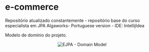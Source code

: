 # e-commerce
Repositório atualizado constantemente - repositório base do curso especialista em JPA Algaworks-  Portuguese version - IDE: IntellijIdea

Modelo de domínio do projeto.

<span align="center">
 
 ![EJPA - Domain Model](https://user-images.githubusercontent.com/3721252/159170568-7d1b9640-cebf-42bc-a9c5-b0e7796f574e.jpg)
 
</span>
